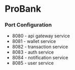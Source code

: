 # ProBank

### Port Configuration

- 8080 - api gateway service
- 8081 - wallet service
- 8082 - transaction service
- 8083 - auth service
- 8084 - notification service
- 8085 - user service
